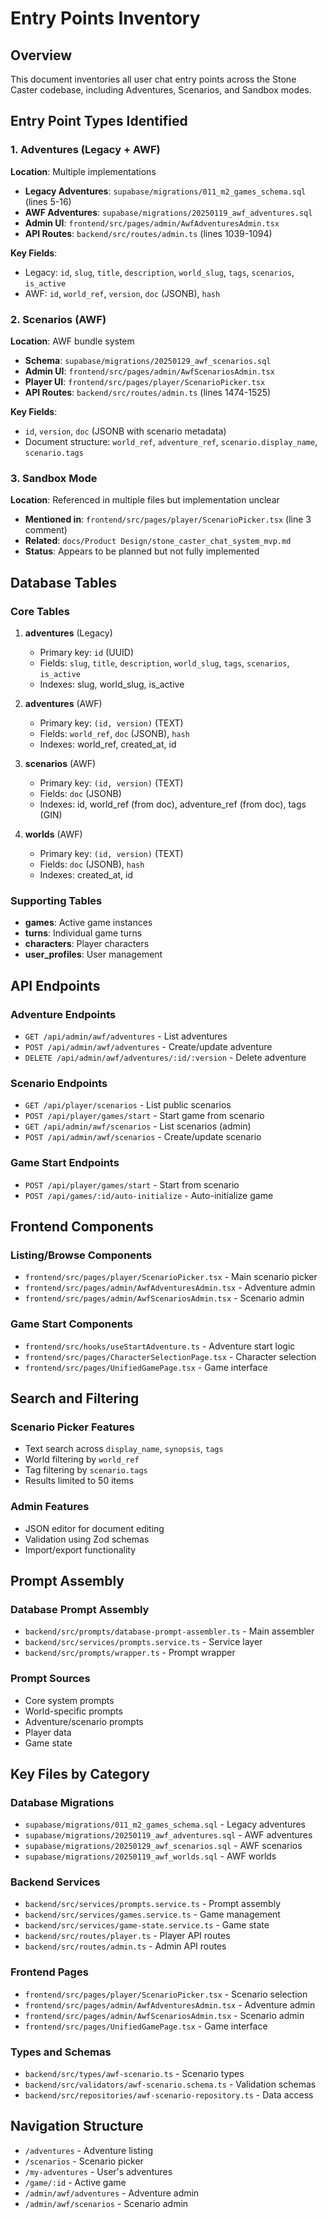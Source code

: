 # Entry Points Inventory

## Overview
This document inventories all user chat entry points across the Stone Caster codebase, including Adventures, Scenarios, and Sandbox modes.

## Entry Point Types Identified

### 1. Adventures (Legacy + AWF)
**Location**: Multiple implementations
- **Legacy Adventures**: `supabase/migrations/011_m2_games_schema.sql` (lines 5-16)
- **AWF Adventures**: `supabase/migrations/20250119_awf_adventures.sql`
- **Admin UI**: `frontend/src/pages/admin/AwfAdventuresAdmin.tsx`
- **API Routes**: `backend/src/routes/admin.ts` (lines 1039-1094)

**Key Fields**:
- Legacy: `id`, `slug`, `title`, `description`, `world_slug`, `tags`, `scenarios`, `is_active`
- AWF: `id`, `world_ref`, `version`, `doc` (JSONB), `hash`

### 2. Scenarios (AWF)
**Location**: AWF bundle system
- **Schema**: `supabase/migrations/20250129_awf_scenarios.sql`
- **Admin UI**: `frontend/src/pages/admin/AwfScenariosAdmin.tsx`
- **Player UI**: `frontend/src/pages/player/ScenarioPicker.tsx`
- **API Routes**: `backend/src/routes/admin.ts` (lines 1474-1525)

**Key Fields**:
- `id`, `version`, `doc` (JSONB with scenario metadata)
- Document structure: `world_ref`, `adventure_ref`, `scenario.display_name`, `scenario.tags`

### 3. Sandbox Mode
**Location**: Referenced in multiple files but implementation unclear
- **Mentioned in**: `frontend/src/pages/player/ScenarioPicker.tsx` (line 3 comment)
- **Related**: `docs/Product Design/stone_caster_chat_system_mvp.md`
- **Status**: Appears to be planned but not fully implemented

## Database Tables

### Core Tables
1. **adventures** (Legacy)
   - Primary key: `id` (UUID)
   - Fields: `slug`, `title`, `description`, `world_slug`, `tags`, `scenarios`, `is_active`
   - Indexes: slug, world_slug, is_active

2. **adventures** (AWF)
   - Primary key: `(id, version)` (TEXT)
   - Fields: `world_ref`, `doc` (JSONB), `hash`
   - Indexes: world_ref, created_at, id

3. **scenarios** (AWF)
   - Primary key: `(id, version)` (TEXT)
   - Fields: `doc` (JSONB)
   - Indexes: id, world_ref (from doc), adventure_ref (from doc), tags (GIN)

4. **worlds** (AWF)
   - Primary key: `(id, version)` (TEXT)
   - Fields: `doc` (JSONB), `hash`
   - Indexes: created_at, id

### Supporting Tables
- **games**: Active game instances
- **turns**: Individual game turns
- **characters**: Player characters
- **user_profiles**: User management

## API Endpoints

### Adventure Endpoints
- `GET /api/admin/awf/adventures` - List adventures
- `POST /api/admin/awf/adventures` - Create/update adventure
- `DELETE /api/admin/awf/adventures/:id/:version` - Delete adventure

### Scenario Endpoints
- `GET /api/player/scenarios` - List public scenarios
- `POST /api/player/games/start` - Start game from scenario
- `GET /api/admin/awf/scenarios` - List scenarios (admin)
- `POST /api/admin/awf/scenarios` - Create/update scenario

### Game Start Endpoints
- `POST /api/player/games/start` - Start from scenario
- `POST /api/games/:id/auto-initialize` - Auto-initialize game

## Frontend Components

### Listing/Browse Components
- `frontend/src/pages/player/ScenarioPicker.tsx` - Main scenario picker
- `frontend/src/pages/admin/AwfAdventuresAdmin.tsx` - Adventure admin
- `frontend/src/pages/admin/AwfScenariosAdmin.tsx` - Scenario admin

### Game Start Components
- `frontend/src/hooks/useStartAdventure.ts` - Adventure start logic
- `frontend/src/pages/CharacterSelectionPage.tsx` - Character selection
- `frontend/src/pages/UnifiedGamePage.tsx` - Game interface

## Search and Filtering

### Scenario Picker Features
- Text search across `display_name`, `synopsis`, `tags`
- World filtering by `world_ref`
- Tag filtering by `scenario.tags`
- Results limited to 50 items

### Admin Features
- JSON editor for document editing
- Validation using Zod schemas
- Import/export functionality

## Prompt Assembly

### Database Prompt Assembly
- `backend/src/prompts/database-prompt-assembler.ts` - Main assembler
- `backend/src/services/prompts.service.ts` - Service layer
- `backend/src/prompts/wrapper.ts` - Prompt wrapper

### Prompt Sources
- Core system prompts
- World-specific prompts
- Adventure/scenario prompts
- Player data
- Game state

## Key Files by Category

### Database Migrations
- `supabase/migrations/011_m2_games_schema.sql` - Legacy adventures
- `supabase/migrations/20250119_awf_adventures.sql` - AWF adventures
- `supabase/migrations/20250129_awf_scenarios.sql` - AWF scenarios
- `supabase/migrations/20250119_awf_worlds.sql` - AWF worlds

### Backend Services
- `backend/src/services/prompts.service.ts` - Prompt assembly
- `backend/src/services/games.service.ts` - Game management
- `backend/src/services/game-state.service.ts` - Game state
- `backend/src/routes/player.ts` - Player API routes
- `backend/src/routes/admin.ts` - Admin API routes

### Frontend Pages
- `frontend/src/pages/player/ScenarioPicker.tsx` - Scenario selection
- `frontend/src/pages/admin/AwfAdventuresAdmin.tsx` - Adventure admin
- `frontend/src/pages/admin/AwfScenariosAdmin.tsx` - Scenario admin
- `frontend/src/pages/UnifiedGamePage.tsx` - Game interface

### Types and Schemas
- `backend/src/types/awf-scenario.ts` - Scenario types
- `backend/src/validators/awf-scenario.schema.ts` - Validation schemas
- `backend/src/repositories/awf-scenario-repository.ts` - Data access

## Navigation Structure
- `/adventures` - Adventure listing
- `/scenarios` - Scenario picker
- `/my-adventures` - User's adventures
- `/game/:id` - Active game
- `/admin/awf/adventures` - Adventure admin
- `/admin/awf/scenarios` - Scenario admin






